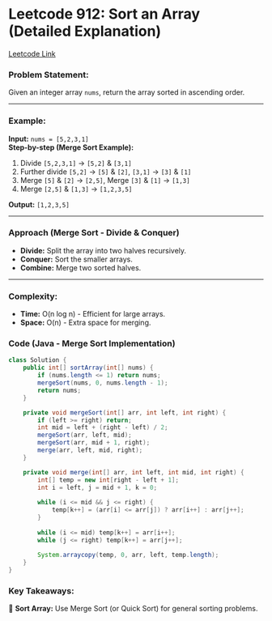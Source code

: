 

# **Leetcode 912: Sort an Array (Detailed Explanation)**  

[Leetcode Link](https://leetcode.com/problems/sort-an-array/)  

### **Problem Statement:**  
Given an integer array `nums`, return the array sorted in ascending order.  

---

### **Example:**  
**Input:** `nums = [5,2,3,1]`  
**Step-by-step (Merge Sort Example):**  
1. Divide `[5,2,3,1]` → `[5,2]` & `[3,1]`  
2. Further divide `[5,2]` → `[5]` & `[2]`, `[3,1]` → `[3]` & `[1]`  
3. Merge `[5]` & `[2]` → `[2,5]`, Merge `[3]` & `[1]` → `[1,3]`  
4. Merge `[2,5]` & `[1,3]` → `[1,2,3,5]`  

**Output:** `[1,2,3,5]`  

---

### **Approach (Merge Sort - Divide & Conquer)**  
- **Divide:** Split the array into two halves recursively.  
- **Conquer:** Sort the smaller arrays.  
- **Combine:** Merge two sorted halves.  

---

### **Complexity:**  
- **Time:** O(n log n) - Efficient for large arrays.  
- **Space:** O(n) - Extra space for merging.  

### **Code (Java - Merge Sort Implementation)**  

```java
class Solution {
    public int[] sortArray(int[] nums) {
        if (nums.length <= 1) return nums;
        mergeSort(nums, 0, nums.length - 1);
        return nums;
    }

    private void mergeSort(int[] arr, int left, int right) {
        if (left >= right) return;
        int mid = left + (right - left) / 2;
        mergeSort(arr, left, mid);
        mergeSort(arr, mid + 1, right);
        merge(arr, left, mid, right);
    }

    private void merge(int[] arr, int left, int mid, int right) {
        int[] temp = new int[right - left + 1];
        int i = left, j = mid + 1, k = 0;
        
        while (i <= mid && j <= right) {
            temp[k++] = (arr[i] <= arr[j]) ? arr[i++] : arr[j++];
        }
        
        while (i <= mid) temp[k++] = arr[i++];
        while (j <= right) temp[k++] = arr[j++];
        
        System.arraycopy(temp, 0, arr, left, temp.length);
    }
}
```


### **Key Takeaways:**  
📌 **Sort Array:** Use Merge Sort (or Quick Sort) for general sorting problems.  
